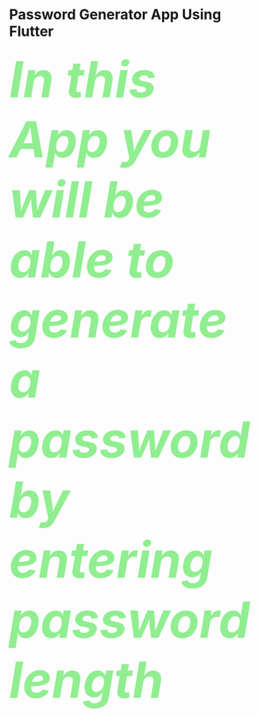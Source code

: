 <!-- doesnt support css in MD only basic level tags so removed  -->
# Password Generator App Using Flutter

<b>
  <i>
    <appDetail style="color:lightgreen; font-size: 100px;">
      In this App you will be able to generate a password by entering password length
    </appDetail>
  </i>
</b>
